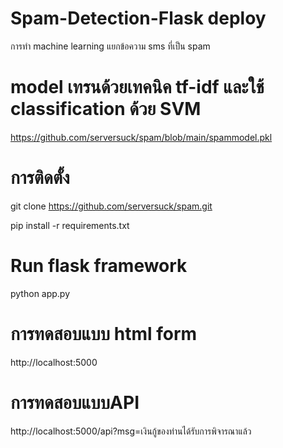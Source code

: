 # Spam-Detection-Flask deploy

การทำ machine learning แยกข้อความ sms ที่เป็น spam

# model เทรนด้วยเทคนิค tf-idf และใช้ classification ด้วย SVM
https://github.com/serversuck/spam/blob/main/spammodel.pkl



# การติดตั้ง
git clone https://github.com/serversuck/spam.git

pip install -r requirements.txt

# Run flask framework
python app.py

# การทดสอบแบบ html form
http://localhost:5000

# การทดสอบแบบAPI
http://localhost:5000/api?msg=เงินกู้ของท่านได้รับการพิจารณาแล้ว

